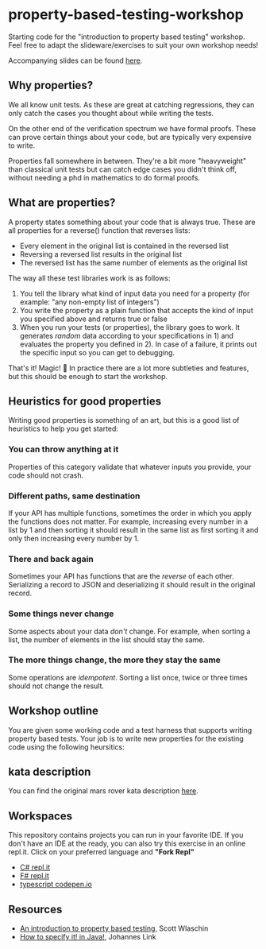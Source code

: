 # property-based-testing-workshop
Starting code for the "introduction to property based testing" workshop.
Feel free to adapt the slideware/exercises to suit your own workshop needs!

Accompanying slides can be found [here](https://github.com/jovaneyck/property-based-testing-workshop/blob/main/hands-on-property-based-testing.pdf).

## Why properties?

We all know unit tests. As these are great at catching regressions, they can only catch the cases you thought about while writing the tests.

On the other end of the verification spectrum we have formal proofs. These can prove certain things about your code, but are typically very expensive to write.

Properties fall somewhere in between. They're a bit more "heavyweight" than classical unit tests but can catch edge cases you didn't think off, without needing a phd in mathematics to do formal proofs.

## What are properties?

A property states something about your code that is always true. These are all properties for a reverse() function that reverses lists:

* Every element in the original list is contained in the reversed list
* Reversing a reversed list results in the original list
* The reversed list has the same number of elements as the original list

The way all these test libraries work is as follows:

1. You tell the library what kind of input data you need for a property (for example: "any non-empty list of integers")
2. You write the property as a plain function that accepts the kind of input you specified above and returns true or false
3. When you run your tests (or properties), the library goes to work. It generates *random* data according to your specifications in 1) and evaluates the property you defined in 2). In case of a failure, it prints out the specific input so you can get to debugging. 

That's it! Magic! 🦄 In practice there are a lot more subtleties and features, but this should be enough to start the workshop.

## Heuristics for good properties

Writing good properties is something of an art, but this is a good list of heuristics to help you get started:

### You can throw anything at it

Properties of this category validate that whatever inputs you provide, your code should not crash.

### Different paths, same destination

If your API has multiple functions, sometimes the order in which you apply the functions does not matter. For example, increasing every number in a list by 1 and then sorting it should result in the same list as first sorting it and only then increasing every number by 1.

### There and back again

Sometimes your API has functions that are the *reverse* of each other. Serializing a record to JSON and deserializing it should result in the original record.

### Some things never change

Some aspects about your data *don't* change. For example, when sorting a list, the number of elements in the list should stay the same.

### The more things change, the more they stay the same

Some operations are *idempotent*. Sorting a list once, twice or three times should not change the result. 

## Workshop outline

You are given some working code and a test harness that supports writing property based tests.
Your job is to write new properties for the existing code using the following heursitics:

## kata description
You can find the original mars rover kata description [here](https://kata-log.rocks/mars-rover-kata).

## Workspaces

This repository contains projects you can run in your favorite IDE. If you don't have an IDE at the ready, you can also try this exercise in an online repl.it. Click on your preferred language and **"Fork Repl"** 

* [C# repl.it](https://replit.com/@praGmatic/pbt-csharp?v=1)
* [F# repl.it](https://replit.com/@praGmatic/pbt-fsharp?v=1)
* [typescript codepen.io](https://codepen.io/jovaneyck/pen/YzvRggq?editors=0010)

## Resources

* [An introduction to property based testing](https://fsharpforfunandprofit.com/pbt/), Scott Wlaschin
* [How to specify it! in Java!](https://johanneslink.net/how-to-specify-it/), Johannes Link
